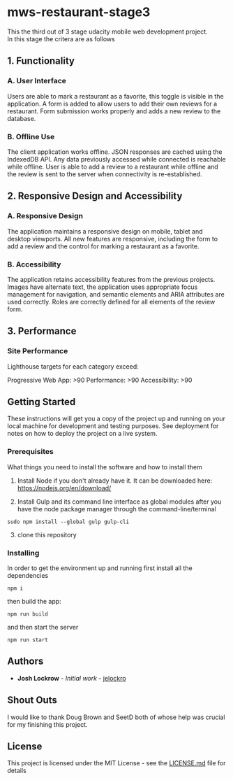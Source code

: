 # mws-restaurant-stage3

This the third out of 3 stage udacity mobile web development project.  
In this stage the critera are as follows 

## 1. Functionality

### A. User Interface
Users are able to mark a restaurant as a favorite, this toggle is visible in the application. A form is added to allow users to add their own reviews for a restaurant. Form submission works properly and adds a new review to the database.

### B. Offline Use
The client application works offline. JSON responses are cached using the IndexedDB API. Any data previously accessed while connected is reachable while offline. User is able to add a review to a restaurant while offline and the review is sent to the server when connectivity is re-established.

## 2. Responsive Design and Accessibility

### A. Responsive Design
The application maintains a responsive design on mobile, tablet and desktop viewports. All new features are responsive, including the form to add a review and the control for marking a restaurant as a favorite.

### B. Accessibility
The application retains accessibility features from the previous projects. Images have alternate text, the application uses appropriate focus management for navigation, and semantic elements and ARIA attributes are used correctly. Roles are correctly defined for all elements of the review form.

## 3. Performance

### Site Performance
Lighthouse targets for each category exceed:

Progressive Web App: >90
Performance: >90
Accessibility: >90

## Getting Started

These instructions will get you a copy of the project up and running on your local machine for development and testing purposes. See deployment for notes on how to deploy the project on a live system.

### Prerequisites

What things you need to install the software and how to install them

1. Install Node if you don't already have it. It can be downloaded here: https://nodejs.org/en/download/

2. Install Gulp and its command line interface as global modules after you have the node package manager through the command-line/terminal
```
sudo npm install --global gulp gulp-cli
```
3. clone this repository

### Installing

In order to get the environment up and running first install all the dependencies

```
npm i
```

then build the app:

```
npm run build
```

and then start the server

```
npm run start 
```

## Authors

* **Josh Lockrow** - *Initial work* - [jelockro ](https://github.com/jelockro)

## Shout Outs
I would like to thank Doug Brown and SeetD both of whose help was crucial for my finishing this project.

## License

This project is licensed under the MIT License - see the [LICENSE.md](LICENSE.md) file for details
